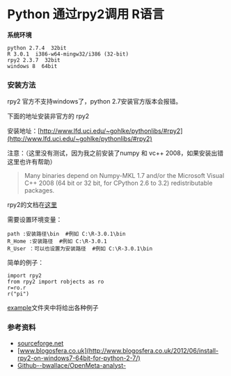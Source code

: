 # Python 通过rpy2调用 R语言

**系统环境**

```
python 2.7.4  32bit
R 3.0.1  i386-w64-mingw32/i386 (32-bit)
rpy2 2.3.7  32bit
windows 8  64bit
```

### 安装方法

rpy2 官方不支持windows了，python 2.7安装官方版本会报错。

下面的地址安装非官方的 rpy2 

安装地址：[http://www.lfd.uci.edu/~gohlke/pythonlibs/#rpy2](http://www.lfd.uci.edu/~gohlke/pythonlibs/#rpy2)

注意：（这里没有测试，因为我之前安装了numpy 和 vc++ 2008，如果安装出错这里也许有帮助）
>Many binaries depend on Numpy-MKL 1.7 and/or the Microsoft Visual C++ 2008 (64 bit or 32 bit, for CPython 2.6 to 3.2) redistributable packages.

rpy2的文档在[这里](http://rpy.sourceforge.net/rpy2/doc-2.3/html/index.html)

需要设置环境变量：
    
    path :安装路径\bin  #例如 C:\R-3.0.1\bin
    R_Home :安装路径  #例如 C:\R-3.0.1
    R_User ：可以也设置为安装路径  #例如 C:\R-3.0.1\bin

简单的例子：

    import rpy2
    from rpy2 import robjects as ro
    r=ro.r
    r("pi")

[example](https://github.com/kalelfc/rpy2/tree/master/example)文件夹中将给出各种例子

### 参考资料

- [sourceforge.net](http://sourceforge.net/mailarchive/forum.php?set=custom&viewmonth=&viewday=&forum_name=rpy-list&style=nested&max_rows=75&submit=Change+View)
- [www.blogosfera.co.uk](http://www.blogosfera.co.uk/2012/06/install-rpy2-on-windows7-64bit-for-python-2-7/)
- [Github--bwallace/OpenMeta-analyst-](https://github.com/bwallace/OpenMeta-analyst-/wiki/Setting-up-a-development-environment)
